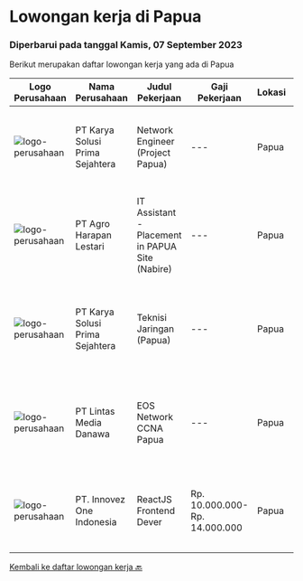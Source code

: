 
  # Lowongan kerja di Papua

  ### Diperbarui pada tanggal Kamis, 07 September 2023

  Berikut merupakan daftar lowongan kerja yang ada di Papua

  |Logo Perusahaan | Nama Perusahaan | Judul Pekerjaan | Gaji Pekerjaan | Lokasi | Deskripsi | Tanggal diunggah | Pranala |
  | -------------- | --------------- | --------------- | --------- | --------- | -------------- | ------- | ----------- |
  |![logo-perusahaan](https://image-service-cdn.seek.com.au/bb0f2c313297f2db3d497466b95d7da85644edc0/ee4dce1061f3f616224767ad58cb2fc751b8d2dc)|PT Karya Solusi Prima Sejahtera|Network Engineer (Project Papua)|---|Papua|Kualifikasi: Pendidikan D3/S1 Teknik Informatika/Elektro/Sistem Informasi dan bidang yang sama. Pendidikan SMK dipersilahkan melamar. Memiliki...|Senin, 28 Agustus 2023|https://www.jobstreet.co.id/id/job/network-engineer-project-papua-4450052?token=0~3b39e927-e29c-466c-a651-faa1e8cee5a6&sectionRank=1&jobId=jobstreet-id-job-4450052|
|![logo-perusahaan](https://image-service-cdn.seek.com.au/cf504cf0fd63cff79d8947c0ec301d1bfb683f57/ee4dce1061f3f616224767ad58cb2fc751b8d2dc)|PT Agro Harapan Lestari|IT Assistant - Placement in PAPUA Site (Nabire)|---|Papua|Job Descriptions: Microsoft Windows Server (2003, 2008R2) administration, installation, disaster recovery planning, backups, performance analysis, and...|Rabu, 23 Agustus 2023|https://www.jobstreet.co.id/id/job/it-assistant-placement-in-papua-site-nabire-4446295?token=0~3b39e927-e29c-466c-a651-faa1e8cee5a6&sectionRank=2&jobId=jobstreet-id-job-4446295|
|![logo-perusahaan](https://image-service-cdn.seek.com.au/bb0f2c313297f2db3d497466b95d7da85644edc0/ee4dce1061f3f616224767ad58cb2fc751b8d2dc)|PT Karya Solusi Prima Sejahtera|Teknisi Jaringan (Papua)|---|Papua|Deskripsi Pekerjaan Pendidikan minimal SMK, D3 Teknik Telekomunikasi/ S1 Teknik Informatika Memiliki kemampuan komunikasi interpersonal yang baik...|Kamis, 24 Agustus 2023|https://www.jobstreet.co.id/id/job/teknisi-jaringan-papua-4447614?token=0~3b39e927-e29c-466c-a651-faa1e8cee5a6&sectionRank=3&jobId=jobstreet-id-job-4447614|
|![logo-perusahaan](https://image-service-cdn.seek.com.au/4cc5b4edd8a09fb41741a122f57ee79a81b9a89e/ee4dce1061f3f616224767ad58cb2fc751b8d2dc)|PT Lintas Media Danawa|EOS Network CCNA Papua|---|Papua|Kualifikasi: Minimam Lulusan D3 (Teknik Informatika, Ilmu Komputer, Telekomunikasi) &amp; Sejenisnya Minimal Memiliki Pengalaman Kerja 1 Tahun Sebagai...|Selasa, 22 Agustus 2023|https://www.jobstreet.co.id/id/job/eos-network-ccna-papua-4444398?token=0~3b39e927-e29c-466c-a651-faa1e8cee5a6&sectionRank=4&jobId=jobstreet-id-job-4444398|
|![logo-perusahaan](https://image-service-cdn.seek.com.au/b298687ae02f9798573838624580ad51c34fe2f1/ee4dce1061f3f616224767ad58cb2fc751b8d2dc)|PT. Innovez One Indonesia|ReactJS Frontend Dever|Rp. 10.000.000-Rp. 14.000.000|Papua|Innovez One is a tech innovator in the maritime sector, transforming maritime sector through digitalisation and AI powered solutions in solving...|Selasa, 08 Agustus 2023|https://www.jobstreet.co.id/id/job/reactjs-frontend-dever-4431326?token=0~3b39e927-e29c-466c-a651-faa1e8cee5a6&sectionRank=5&jobId=jobstreet-id-job-4431326|


  [Kembali ke daftar lowongan kerja 🔙](../README.md#daftar-lowongan-kerja)
  